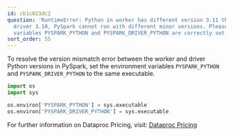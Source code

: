 ```yaml
---
id: cb1c023dc2
question: 'RuntimeError: Python in worker has different version 3.11 than that in
  driver 3.10, PySpark cannot run with different minor versions. Please check environment
  variables PYSPARK_PYTHON and PYSPARK_DRIVER_PYTHON are correctly set.'
sort_order: 55
---
```


To resolve the version mismatch error between the worker and driver Python versions in PySpark, set the environment variables `PYSPARK_PYTHON` and `PYSPARK_DRIVER_PYTHON` to the same executable.

```python
import os
import sys

os.environ['PYSPARK_PYTHON'] = sys.executable
os.environ['PYSPARK_DRIVER_PYTHON'] = sys.executable
```

For further information on Dataproc Pricing, visit: [Dataproc Pricing](https://cloud.google.com/dataproc/pricing#on_gke_pricing)